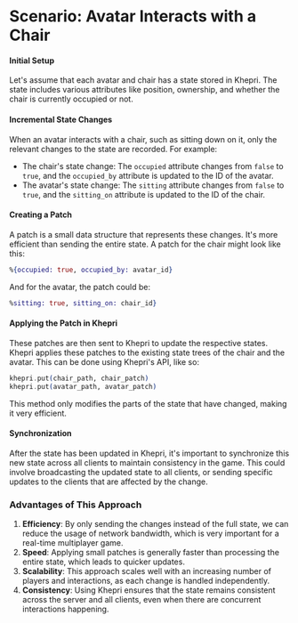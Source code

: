 # Scenario: Avatar Interacts with a Chair

#### Initial Setup

Let's assume that each avatar and chair has a state stored in Khepri. The state includes various attributes like position, ownership, and whether the chair is currently occupied or not.

#### Incremental State Changes

When an avatar interacts with a chair, such as sitting down on it, only the relevant changes to the state are recorded. For example:

- The chair's state change: The `occupied` attribute changes from `false` to `true`, and the `occupied_by` attribute is updated to the ID of the avatar.
- The avatar's state change: The `sitting` attribute changes from `false` to `true`, and the `sitting_on` attribute is updated to the ID of the chair.

#### Creating a Patch

A patch is a small data structure that represents these changes. It's more efficient than sending the entire state. A patch for the chair might look like this:

```elixir
%{occupied: true, occupied_by: avatar_id}
```

And for the avatar, the patch could be:

```elixir
%sitting: true, sitting_on: chair_id}
```

#### Applying the Patch in Khepri

These patches are then sent to Khepri to update the respective states. Khepri applies these patches to the existing state trees of the chair and the avatar. This can be done using Khepri's API, like so:

```elixir
khepri.put(chair_path, chair_patch)
khepri.put(avatar_path, avatar_patch)
```

This method only modifies the parts of the state that have changed, making it very efficient.

#### Synchronization

After the state has been updated in Khepri, it's important to synchronize this new state across all clients to maintain consistency in the game. This could involve broadcasting the updated state to all clients, or sending specific updates to the clients that are affected by the change.

### Advantages of This Approach

1. **Efficiency**: By only sending the changes instead of the full state, we can reduce the usage of network bandwidth, which is very important for a real-time multiplayer game.
2. **Speed**: Applying small patches is generally faster than processing the entire state, which leads to quicker updates.
3. **Scalability**: This approach scales well with an increasing number of players and interactions, as each change is handled independently.
4. **Consistency**: Using Khepri ensures that the state remains consistent across the server and all clients, even when there are concurrent interactions happening.
